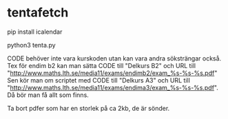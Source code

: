 # tentafetch

pip install icalendar

python3 tenta.py

CODE behöver inte vara kurskoden utan kan vara andra söksträngar också. Tex för endim b2 kan man sätta CODE till "Delkurs B2" och URL till "http://www.maths.lth.se/media11/exams/endimb2/exam_%s-%s-%s.pdf"
Sen kör man om scriptet med CODE till "Delkurs A3" och URL till "http://www.maths.lth.se/media11/exams/endima3/exam_%s-%s-%s.pdf".
Då bör man få allt som finns.

Ta bort pdfer som har en storlek på ca 2kb, de är sönder.


